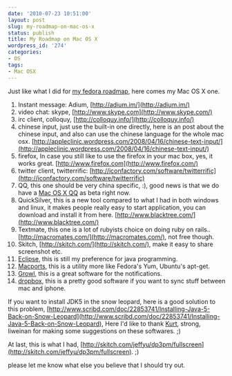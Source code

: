 ```yaml
---
date: '2010-07-23 10:51:00'
layout: post
slug: my-roadmap-on-mac-os-x
status: publish
title: My Roadmap on Mac OS X
wordpress_id: '274'
categories:
- OS
tags:
- Mac OSX
---
```


Just like what I did for [my fedora roadmap](http://jeff.familyyu.net/2008/05/my-fedora8-roadmap-on-t61p.html), here comes my Mac OS X one.

1. Instant message: Adium, [http://adium.im/](http://adium.im/)
2. video chat: skype, [http://www.skype.com](http://www.skype.com/)
3. irc client, colloquy, [http://colloquy.info/](http://colloquy.info/)
4. chinese input, just use the built-in one directly, here is an post about the chinese input, and also can use the chinese language for the whole mac osx. [http://appleclinic.wordpress.com/2008/04/16/chinese-text-input/](http://appleclinic.wordpress.com/2008/04/16/chinese-text-input/)
5. firefox, In case you still like to use the firefox in your mac box, yes, it works great. [http://www.firefox.com](http://www.firefox.com/)
6. twitter client, twitterrific: [http://iconfactory.com/software/twitterrific](http://iconfactory.com/software/twitterrific)
7. QQ, this one should be very china specific, :), good news is that we do have a [Mac OS X QQ](http://im.qq.com/qq/mac/download.shtml) as beta right now.
8. QuickSilver, this is a new tool compared to what I had in both windows and linux, it makes people really easy to start application, you can download and install it from here. [http://www.blacktree.com/](http://www.blacktree.com/)
9. Textmate, this one is a lot of rubyists choice on doing ruby on rails.. [http://macromates.com/](http://macromates.com/), not free though.
10. Skitch, [http://skitch.com/](http://skitch.com/), make it easy to share screenshot etc.
11. [Eclipse](http://www.eclipse.org/), this is still my preference for java programming.
12. [Macports](http://www.macports.org/install.php), this is a utility more like Fedora's Yum, Ubuntu's apt-get.
13. [Growl](http://growl.info/), this is a great software for the notifications.
14. [dropbox](http://growl.info/), this is a pretty good software if you want to sync stuff between mac and iphone.

If you want to install JDK5 in the snow leopard, here is a good solution to this problem, [http://www.scribd.com/doc/22853741/Installing-Java-5-Back-on-Snow-Leopard](http://www.scribd.com/doc/22853741/Installing-Java-5-Back-on-Snow-Leopard), Here I'd like to thank [Kurt](http://kurtstam.blogspot.com/), strong, liweinan for making some suggestions on these softwares. ;)

At last, this is what I had, [http://skitch.com/jeffyu/dp3pm/fullscreen](http://skitch.com/jeffyu/dp3pm/fullscreen). ;)

please let me know what else you believe that I should try out.
